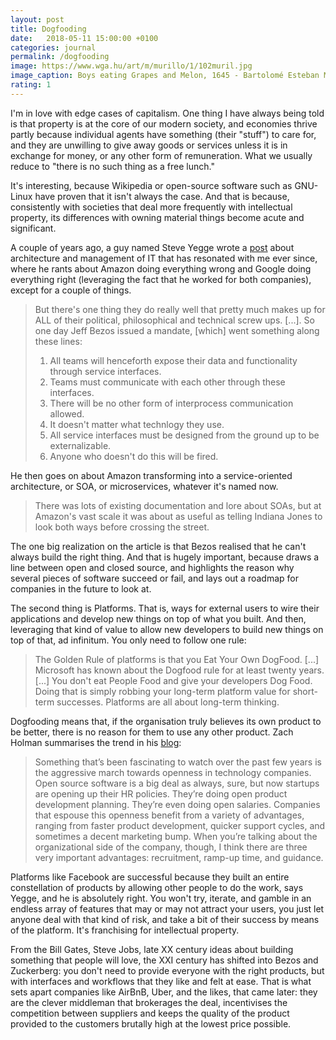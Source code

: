 ```yaml
---
layout: post
title: Dogfooding
date:   2018-05-11 15:00:00 +0100
categories: journal
permalink: /dogfooding
image: https://www.wga.hu/art/m/murillo/1/102muril.jpg
image_caption: Boys eating Grapes and Melon, 1645 - Bartolomé Esteban Murillo
rating: 1
---
```

I'm in love with edge cases of capitalism. One thing I have always being told is that property is at the core of our modern society, and economies thrive partly because individual agents have something (their "stuff") to care for, and they are unwilling to give away goods or services unless it is in exchange for money, or any other form of remuneration. What we usually reduce to "there is no such thing as a free lunch."

It's interesting, because Wikipedia or open-source software such as GNU-Linux have proven that it isn't always the case. And that is because, consistently with societies that deal more frequently with intellectual property, its differences with owning material things become acute and significant.

A couple of years ago, a guy named Steve Yegge wrote a [post](https://plus.google.com/+RipRowan/posts/eVeouesvaVX) about architecture and management of IT that has resonated with me ever since, where he rants about Amazon doing everything wrong and Google doing everything right (leveraging the fact that he worked for both companies), except for a couple of things.

>But there's one thing they do really well that pretty much makes up for ALL of their political, philosophical and technical screw ups. [...]. So one day Jeff Bezos issued a mandate, [which] went something along these lines:
> 1. All teams will henceforth expose their data and functionality through service interfaces.
> 2. Teams must communicate with each other through these interfaces.
> 3. There will be no other form of interprocess communication allowed.
> 4. It doesn't matter what technlogy they use.
> 5. All service interfaces must be designed from the ground up to be externalizable.
> 6. Anyone who doesn't do this will be fired.

He then goes on about Amazon transforming into a service-oriented architecture, or SOA, or microservices, whatever it's named now.

>There was lots of existing documentation and lore about SOAs, but at Amazon's vast scale it was about as useful as telling Indiana Jones to look both ways before crossing the street.

The one big realization on the article is that Bezos realised that he can't always build the right thing. And that is hugely important, because draws a line between open and closed source, and highlights the reason why several pieces of software succeed or fail, and lays out a roadmap for companies in the future to look at.

The second thing is Platforms. That is, ways for external users to wire their applications and develop new things on top of what you built. And then, leveraging that kind of value to allow new developers to build new things on top of that, ad infinitum. You only need to follow one rule:

>The Golden Rule of platforms is that you Eat Your Own DogFood. [...] Microsoft has known about the Dogfood rule for at least twenty years. [...] You don't eat People Food and give your developers Dog Food. Doing that is simply robbing your long-term platform value for short-term successes. Platforms are all about long-term thinking.

Dogfooding means that, if the organisation truly believes its own product to be better, there is no reason for them to use any other product. Zach Holman summarises the trend in his [blog](https://zachholman.com/posts/dogfooding-culture):

>Something that’s been fascinating to watch over the past few years is the aggressive march towards openness in technology companies. Open source software is a big deal as always, sure, but now startups are opening up their HR policies. They’re doing open product development planning. They’re even doing open salaries.
> Companies that espouse this openness benefit from a variety of advantages, ranging from faster product development, quicker support cycles, and sometimes a decent marketing bump. When you’re talking about the organizational side of the company, though, I think there are three very important advantages: recruitment, ramp-up time, and guidance.


Platforms like Facebook are successful because they built an entire constellation of products by allowing other people to do the work, says Yegge, and he is absolutely right. You won't try, iterate, and gamble in an endless array of features that may or may not attract your users, you just let anyone deal with that kind of risk, and take a bit of their success by means of the platform. It's franchising for intellectual property.

From the Bill Gates, Steve Jobs, late XX century ideas about building something that people will love, the XXI century has shifted into Bezos and Zuckerberg: you don't need to provide everyone with the right products, but with interfaces and workflows that they like and felt at ease. That is what sets apart companies like AirBnB, Uber, and the likes, that came later: they are the clever middleman that brokerages the deal, incentivises the competition between suppliers and keeps the quality of the product provided to the customers brutally high at the lowest price possible.
